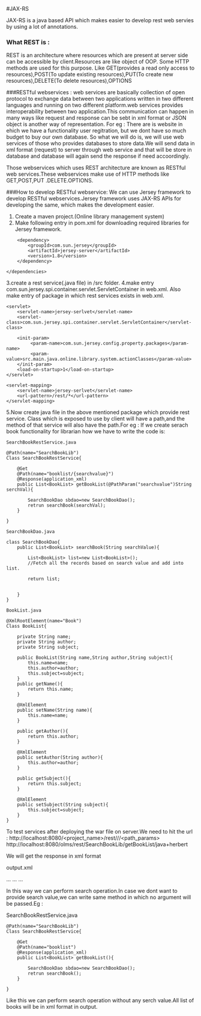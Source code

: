 #JAX-RS

JAX-RS is a java based API which makes easier to develop rest web servies by using a lot of annotations.
### What REST  is :

REST is an architecture where resources which are present at server side can be accessible by client.Resources are like object of OOP.
Some HTTP methods are used for this purpose. Like GET(provides a read only access to resources),POST(To update existing resources),PUT(To create new resources),DELETE(To delete resources),OPTIONS

###RESTful webservices :
web services are basically collection of open protocol to exchange data between two applications written in two different languages and running on two different platform.web services provides interoperability between two application.This communication can happen in many ways like request and response can be sebt in xml format or JSON object is another way of representation.
For eg : There are is website in ehich we have a functionality user regitration, but we dont have so much budget to buy our own database.
So what we will do is, we will use web services of those who provides databases to store data.We will send data in xml format (request) to server through web service and that will be store in database and database will again send the response if need accoordingly.

Those webservices which uses REST architecture are known as RESTful web services.These webservices make use of HTTP methods like GET,POST,PUT .DELETE.OPTIONS.

###How to develop RESTful webservice:
We can use Jersey framework to develop RESTful webservices.Jersey framework uses JAX-RS APIs for developing the same, which makes the development easier.

1. Create a maven project.(Online library management system)
2. Make following entry in pom.xml for downloading required libraries for Jersey framework.

<dependencies>
	
		<dependency>
			<groupId>com.sun.jersey</groupId>
			<artifactId>jersey-server</artifactId>
			<version>1.8</version>
		</dependency>

	</dependencies>
	
3.create a rest service(.java file) in /src folder.
4.make entry com.sun.jersey.spi.container.servlet.ServletContainer in web.xml. Also make entry of package in which rest services exists in web.xml.

	<servlet>
		<servlet-name>jersey-serlvet</servlet-name>
		<servlet-class>com.sun.jersey.spi.container.servlet.ServletContainer</servlet-class>
	
		<init-param>
		     <param-name>com.sun.jersey.config.property.packages</param-name>
		     <param-value>src.main.java.online.library.system.actionClasses</param-value>
		</init-param>
		<load-on-startup>1</load-on-startup>
	</servlet>

	<servlet-mapping>
		<servlet-name>jersey-serlvet</servlet-name>
		<url-pattern>/rest/*</url-pattern>
	</servlet-mapping>

5.Now create java file in the above mentioned package which provide rest service.
	Class which is exposed to use by client will have a path,and the method of that service will also have the path.For eg :
	If we create serach book functionality for librarian how we have to write the code is:
	
	SearchBookRestService.java
	
	@Path(name="SearchBookLib")
	Class SearchBookRestService{
		
		@Get
		@Path(name="booklist/{searchvalue}")
		@Response(application_xml)
		public List<BookList> getBookList(@PathParam("searchvalue")String serchVal){
		
			SearchBookDao sbdao=new SearchBookDao();
			retrun searchBook(searchVal);
		}
	
	}
	
	SearchBookDao.java
	
	class SearchBookDao{
		public List<BookList> searchBook(String searchValue){
		
			List<BookList> list=new List<BookList>();
			//Fetch all the records based on search value and add into list.
			
			return list;
		
		
		}
	}
	
	BookList.java
	
	@XmlRootElement(name="Book")
	Class BookList{
	
		private String name;
		private String author;
		private String subject;
		
		public BookList(String name,String author,String subject){
			this.name=name;
			this.author=author;
			this.subject=subject;
		}
		public getName(){
			return this.name;
		}
		
		@XmlElement
		public setName(String name){
			this.name=name;
		}
		
		public getAuthor(){
			return this.author;
		}
		
		@XmlElement
		public setAuthor(String author){
			this.author=author;
		}
		
		public getSubject(){
			return this.subject;
		}
		
		@XmlElement
		public setSubject(String subject){
			this.subject=subject;
		}
	}

To test services after deploying the war file on server.We need to hit the url : http://localhost:8080/<project_name>/rest/<classPath>/<functionPath>/<path_params>
http://localhost:8080/olms/rest/SearchBookLib/getBookList/java+herbert

We will get the response in xml format

output.xml

<font>
<Book>
	<name>...</name>
	<author>...</author>
	<subject>...</subject>
</Book>
</font>

In this way we can perform search operation.In case we dont want to provide search value,we can write same method in which no argument will be passed.Eg : 

SearchBookRestService.java
	
	@Path(name="SearchBookLib")
	Class SearchBookRestService{
		
		@Get
		@Path(name="booklist")
		@Response(application_xml)
		public List<BookList> getBookList(){
		
			SearchBookDao sbdao=new SearchBookDao();
			retrun searchBook();
		}
	
	}
	
Like this we can perform search operation without any serch value.All list of books will be in xml format in output.
